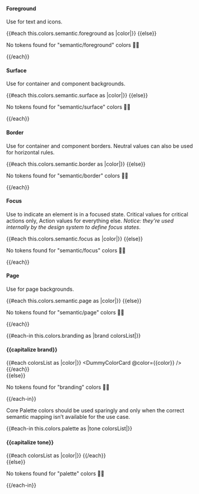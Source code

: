 <section data-test-percy data-section="colors-semantic">

  

  <h4 class="dummy-h4">Foreground</h4>
  <p class="dummy-paragraph">Use for text and icons.</p>
  <div class="dummy-colors-list">
    {{#each this.colors.semantic.foreground as |color|}}
      <DummyColorCard @color={{color}} />
    {{else}}
      <p class="dummy-paragraph">No tokens found for "semantic/foreground" colors 🤷‍♀️</p>
    {{/each}}
  </div>

  <h4 class="dummy-h4">Surface</h4>
  <p class="dummy-paragraph">Use for container and component backgrounds.</p>
  <div class="dummy-colors-list">
    {{#each this.colors.semantic.surface as |color|}}
      <DummyColorCard @color={{color}} />
    {{else}}
      <p class="dummy-paragraph">No tokens found for "semantic/surface" colors 🤷‍♀️</p>
    {{/each}}
  </div>

  <h4 class="dummy-h4">Border</h4>
  <p class="dummy-paragraph">Use for container and component borders. Neutral values can also be used for horizontal
    rules.</p>
  <div class="dummy-colors-list">
    {{#each this.colors.semantic.border as |color|}}
      <DummyColorCard @color={{color}} />
    {{else}}
      <p class="dummy-paragraph">No tokens found for "semantic/border" colors 🤷‍♀️</p>
    {{/each}}
  </div>

  <h4 class="dummy-h4">Focus</h4>
  <p class="dummy-paragraph">Use to indicate an element is in a focused state. Critical values for critical actions
    only, Action values for everything else.
    <em>Notice: they're used internally by the design system to define focus states</em>.</p>
  <div class="dummy-colors-list">
    {{#each this.colors.semantic.focus as |color|}}
      <DummyColorCard @color={{color}} />
    {{else}}
      <p class="dummy-paragraph">No tokens found for "semantic/focus" colors 🤷‍♀️</p>
    {{/each}}
  </div>

  <h4 class="dummy-h4">Page</h4>
  <p class="dummy-paragraph">Use for page backgrounds.</p>
  <div class="dummy-colors-list">
    {{#each this.colors.semantic.page as |color|}}
      <DummyColorCard @color={{color}} />
    {{else}}
      <p class="dummy-paragraph">No tokens found for "semantic/page" colors 🤷‍♀️</p>
    {{/each}}
  </div>

  
  {{#each-in this.colors.branding as |brand colorsList|}}
    <h4 class="dummy-h4">{{capitalize brand}}</h4>
    <div class="dummy-colors-list">
      {{#each colorsList as |color|}}
        <DummyColorCard @color={{color}} />
      {{/each}}
    </div>
  {{else}}
    <p class="dummy-paragraph">No tokens found for "branding" colors 🤷‍♀️</p>
  {{/each-in}}

  
  <p class="dummy-paragraph">Core Palette colors should be used sparingly and only when the correct semantic mapping
    isn’t available for the use case.</p>
  {{#each-in this.colors.palette as |tone colorsList|}}
    <h4 class="dummy-h4">{{capitalize tone}}</h4>
    <div class="dummy-colors-list">
      {{#each colorsList as |color|}}
        <DummyColorCard @color={{color}} />
      {{/each}}
    </div>
  {{else}}
    <p class="dummy-paragraph">No tokens found for "palette" colors 🤷‍♀️</p>
  {{/each-in}}
</section>